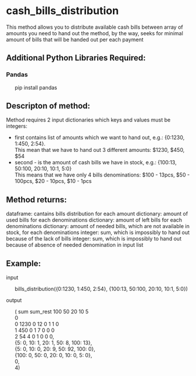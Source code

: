 # cash_bills_distribution
This method allows you to distribute available cash bills between array of amounts you need to hand out
the method, by the way, seeks for minimal amount of bills that will be handed out per each payment

## Additional Python Libraries Required:
### Pandas
<ul>
       pip install pandas
</ul>

## Descripton of method:
Method requires 2 input dictionaries which keys and values must be integers: 
- first contains list of amounts which we want to hand out, e.g.: {0:1230, 1:450, 2:54}.<br>
This mean that we have to hand out 3 different amounts: $1230, $450, $54
- second - is the amount of cash bills we have in stock, e.g.: {100:13, 50:100, 20:10, 10:1, 5:0}<br>
This means that we have only 4 bills denominations: $100 - 13pcs, $50 - 100pcs, $20 - 10pcs, $10 - 1pcs

## Method returns:
dataframe: cantains bills distribution for each amount
dictionary: amount of used bills for each denominations 
dictionary: amount of left bills for each denominations 
dictionary: amount of needed bills, which are not available in stock, for each denominations 
integer: sum, which is impossibly to hand out because of the lack of bills
integer: sum, which is impossibly to hand out because of absence of needed denomination in input list

## Example:
input <ul> bills_distribution({0:1230, 1:450, 2:54}, {100:13, 50:100, 20:10, 10:1, 5:0}) </ul>

output <ul>
(    sum  sum_rest  100  50  20  10  5<br>
 0                                    <br>
 0  1230         0   12   0   1   1  0<br>
 1   450         0    1   7   0   0  0<br>
 2    54         4    0   1   0   0  0,<br>
 {5: 0, 10: 1, 20: 1, 50: 8, 100: 13},<br>
 {5: 0, 10: 0, 20: 9, 50: 92, 100: 0},<br>
 {100: 0, 50: 0, 20: 0, 10: 0, 5: 0},<br>
 0,<br>
 4)<br>
 </ul>
